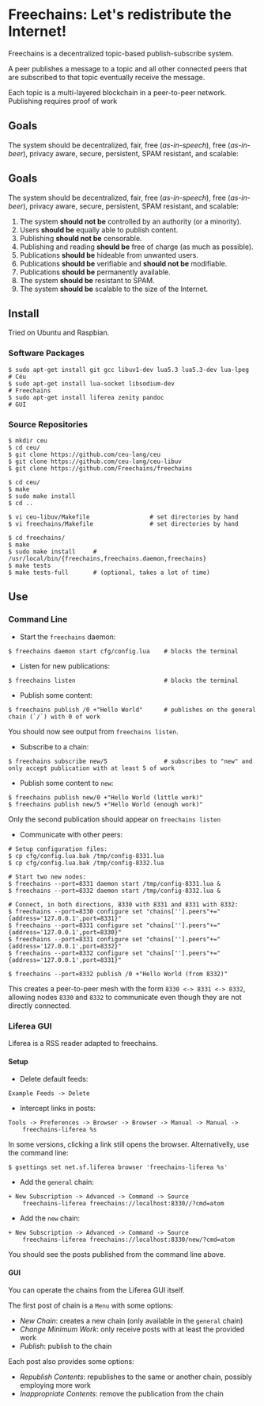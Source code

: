 # Freechains: Let's redistribute the Internet!

Freechains is a decentralized topic-based publish-subscribe system.

A peer publishes a message to a topic and all other connected peers that are
subscribed to that topic eventually receive the message.

Each topic is a multi-layered blockchain in a peer-to-peer network.
Publishing requires proof of work

## Goals

The system should be decentralized, fair, free (*as-in-speech*), free 
(*as-in-beer*), privacy aware, secure, persistent, SPAM resistant, and 
scalable:

## Goals

The system should be decentralized, fair, free (*as-in-speech*), free 
(*as-in-beer*), privacy aware, secure, persistent, SPAM resistant, and 
scalable:

1. The system **should not be** controlled by an authority (or a minority).
2. Users **should be** equally able to publish content.
3. Publishing **should not be** censorable.
4. Publishing and reading **should be** free of charge (as much as possible).
5. Publications **should be** hideable from unwanted users.
6. Publications **should be** verifiable and **should not be** modifiable.
7. Publications **should be** permanently available.
8. The system **should be** resistant to SPAM.
9. The system **should be** scalable to the size of the Internet.

## Install

Tried on Ubuntu and Raspbian.

### Software Packages

```
$ sudo apt-get install git gcc libuv1-dev lua5.3 lua5.3-dev lua-lpeg  # Céu
$ sudo apt-get install lua-socket libsodium-dev                       # Freechains
$ sudo apt-get install liferea zenity pandoc                          # GUI
```

### Source Repositories

```
$ mkdir ceu
$ cd ceu/
$ git clone https://github.com/ceu-lang/ceu
$ git clone https://github.com/ceu-lang/ceu-libuv
$ git clone https://github.com/Freechains/freechains

$ cd ceu/
$ make
$ sudo make install
$ cd ..

$ vi ceu-libuv/Makefile                 # set directories by hand
$ vi freechains/Makefile                # set directories by hand

$ cd freechains/
$ make
$ sudo make install     # /usr/local/bin/{freechains,freechains.daemon,freechains}
$ make tests
$ make tests-full       # (optional, takes a lot of time)
```

## Use

### Command Line

- Start the `freechains` daemon:

```
$ freechains daemon start cfg/config.lua    # blocks the terminal
```

- Listen for new publications:

```
$ freechains listen                         # blocks the terminal
```

- Publish some content:

```
$ freechains publish /0 +"Hello World"      # publishes on the general chain (`/`) with 0 of work
```

You should now see output from `freechains listen`.

- Subscribe to a chain:

```
$ freechains subscribe new/5                # subscribes to "new" and only accept publication with at least 5 of work
```

- Publish some content to `new`:

```
$ freechains publish new/0 +"Hello World (little work)"
$ freechains publish new/5 +"Hello World (enough work)"
```

Only the second publication should appear on `freechains listen`

- Communicate with other peers:

```
# Setup configuration files:
$ cp cfg/config.lua.bak /tmp/config-8331.lua
$ cp cfg/config.lua.bak /tmp/config-8332.lua

# Start two new nodes:
$ freechains --port=8331 daemon start /tmp/config-8331.lua &
$ freechains --port=8332 daemon start /tmp/config-8332.lua &

# Connect, in both directions, 8330 with 8331 and 8331 with 8332:
$ freechains --port=8330 configure set "chains[''].peers"+="{address='127.0.0.1',port=8331}"
$ freechains --port=8331 configure set "chains[''].peers"+="{address='127.0.0.1',port=8330}"
$ freechains --port=8331 configure set "chains[''].peers"+="{address='127.0.0.1',port=8332}"
$ freechains --port=8332 configure set "chains[''].peers"+="{address='127.0.0.1',port=8331}"

$ freechains --port=8332 publish /0 +"Hello World (from 8332)"
```

This creates a peer-to-peer mesh with the form `8330 <-> 8331 <-> 8332`,
allowing nodes `8330` and `8332` to communicate even though they are not
directly connected.

### Liferea GUI

Liferea is a RSS reader adapted to freechains.

#### Setup

- Delete default feeds:

```
Example Feeds -> Delete
```

- Intercept links in posts:

```
Tools -> Preferences -> Browser -> Browser -> Manual -> Manual ->
    freechains-liferea %s
```

In some versions, clicking a link still opens the browser.
Alternativelly, use the command line:

```
$ gsettings set net.sf.liferea browser 'freechains-liferea %s'
```

- Add the `general` chain:

```
+ New Subscription -> Advanced -> Command -> Source
    freechains-liferea freechains://localhost:8330//?cmd=atom
```

- Add the `new` chain:

```
+ New Subscription -> Advanced -> Command -> Source
    freechains-liferea freechains://localhost:8330/new/?cmd=atom
```

You should see the posts published from the command line above.

#### GUI

You can operate the chains from the Liferea GUI itself.

The first post of chain is a `Menu` with some options:

- *New Chain*:           creates a new chain (only available in the `general` chain)
- *Change Minimum Work*: only receive posts with at least the provided work
- *Publish*:             publish to the chain

Each post also provides some options:

- *Republish Contents*:     republishes to the same or another chain, possibly employing more work
- *Inappropriate Contents*: remove the publication from the chain
